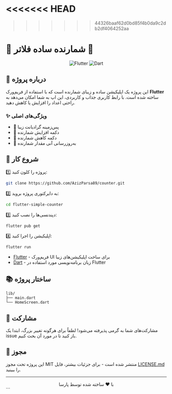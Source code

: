 
<<<<<<< HEAD
=======


>>>>>>> 44326baaf62d0bd85f4b0da9c2db2df4064252aa
# 🔢 شمارنده ساده فلاتر 🔢

<div align="center">

![Flutter](https://img.shields.io/badge/Flutter-%2302569B.svg?style=for-the-badge&logo=Flutter&logoColor=white)
![Dart](https://img.shields.io/badge/dart-%230175C2.svg?style=for-the-badge&logo=dart&logoColor=white)

</div>

## 📱 درباره پروژه

این پروژه یک اپلیکیشن ساده و زیبای شمارنده است که با استفاده از فریم‌ورک **Flutter** ساخته شده است. با رابط کاربری جذاب و کاربردی، این اپ به شما امکان می‌دهد به راحتی اعداد را افزایش یا کاهش دهید.

### ✨ ویژگی‌های اصلی

- 🌈 پس‌زمینه گرادیانت زیبا
- 🔼 دکمه افزایش شمارنده
- 🔽 دکمه کاهش شمارنده
- 🔄 به‌روزرسانی آنی مقدار شمارنده

## 🚀 شروع کار

1️⃣ پروژه را کلون کنید:

```bash
git clone https://github.com/َAzizParsa89/counter.git
```


2️⃣ به دایرکتوری پروژه بروید:

```bash
cd flutter-simple-counter
```

3️⃣ دپندنسی‌ها را نصب کنید:

```bash
flutter pub get
```

4️⃣ اپلیکیشن را اجرا کنید:

```bash
flutter run
```

<!-- ## 📸 تصاویر

<div align="center">
  <img src="path_to_your_screenshot.png" alt="Screenshot" width="300"/>
</div>

## 🛠️ ساخته شده با -->

- [Flutter](https://flutter.dev/) - فریم‌ورک UI برای ساخت اپلیکیشن‌های زیبا
- [Dart](https://dart.dev/) - زبان برنامه‌نویسی مورد استفاده در Flutter

## 📚 ساختار پروژه

```
lib/
├── main.dart
└── HomeScreen.dart
```

## 🤝 مشارکت

مشارکت‌های شما به گرمی پذیرفته می‌شود! لطفاً برای هرگونه تغییر بزرگ، ابتدا یک issue باز کنید تا در مورد آن بحث کنیم.

## 📄 مجوز

این پروژه تحت مجوز MIT منتشر شده است - برای جزئیات بیشتر، فایل [LICENSE.md](LICENSE.md) را ببینید.

---

<div align="center">
  با ❤️ ساخته شده توسط پارسا
</div>
```
